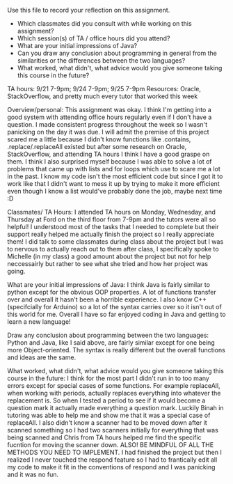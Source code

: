 Use this file to record your reflection on this assignment.

- Which classmates did you consult with while working on this assignment?
- Which session(s) of TA / office hours did you attend?
- What are your initial impressions of Java? 
- Can you draw any conclusion about programming in general from the similarities or the differences between the two languages? 
- What worked, what didn't, what advice would you give someone taking this course in the future?

TA hours: 9/21 7-9pm; 9/24 7-9pm; 9/25 7-9pm
Resources: Oracle, StackOverflow, and pretty much every tutor that worked this week

Overview/personal: This assignment was okay. I think I'm getting into a good system with attending office hours regularly even if I don't have a question. I made consistent progress throughout the week so I wasn't panicking on the day it was due. I will admit the premise of this project scared me a little because I didn't know functions like .contains, .replace/.replaceAll existed but after some research on Oracle, StackOverflow, and attending TA hours I think I have a good graspe on them. I think I also surprised myself because I was able to solve a lot of problems that came up with lists and for loops which use to scare me a lot in the past. I know my code isn't the most efficient code but since I got it to work like that I didn't want to mess it up by trying to make it more efficient even though I know a list would've probably done the job, maybe next time :D

Classmates/ TA Hours: I attended TA hours on Monday, Wednesday, and Thursday at Ford on the third floor from 7-9pm and the tutors were all so helpful! I understood most of the tasks that I needed to complete but their support really helped me actually finish the project so I really appreciate them! I did talk to some classmates during class about the project but I was to nervous to actually reach out to them after class, I specifically spoke to Michelle (in my class) a good amount about the project but not for help neccessairly but rather to see what she tried and how her project was going.

What are your initial impressions of Java: I think Java is fairly similar to python except for the obvious OOP properties. A lot of functions transfer over and overall it hasn't been a horrible experience. I also know C++ (specifcially for Arduino) so a lot of the syntax carries over so it isn't out of this world for me. Overall I have so far enjoyed coding in Java and getting to learn a new language!

Draw any conclusion about programming between the two languages: Python and Java, like I said above, are fairly similar except for one being more Object-oriented. The syntax is really different but the overall functions and ideas are the same. 

What worked, what didn't, what advice would you give someone taking this course in the future: I think for the most part I didn't run in to too many errors except for special cases of some functions. For example replaceAll, when working with periods, actually replaces everything into whatever the replacement is. So when I tested a period to see if it would become a question mark it actually made everything a question mark. Luckily Binah in tutoring was able to help me and show me that it was a special case of replaceAll. I also didn't know a scanner had to be moved down after it scanned something so I had two scanners initially for everything that was being scanned and Chris from TA hours helped me find the specific fucntion for moving the scanner down. ALSO! BE MINDFUL OF ALL THE METHODS YOU NEED TO IMPLEMENT. I had finished the project but then I realized I never touched the respond feature so I had to frantically edit all my code to make it fit in the conventions of respond and I was panicking and it was no fun. 
